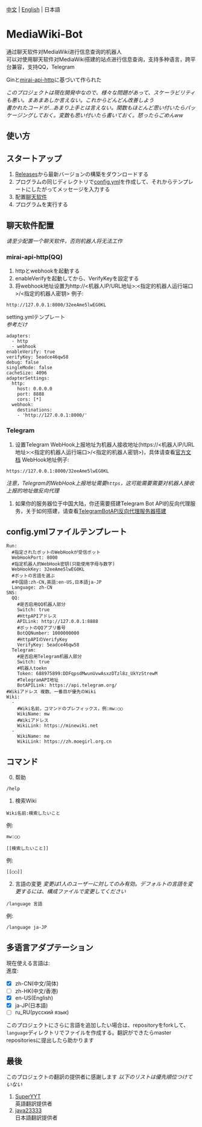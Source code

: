 [中文](https://github.com/nyancatda/MediaWiki-Bot) | [English](README-en-US.md) | 日本語
# MediaWiki-Bot
通过聊天软件对MediaWiki进行信息查询的机器人  
可以对使用聊天软件对MediaWiki搭建的站点进行信息查询，支持多种语言，跨平台兼容，支持QQ，Telegram

Ginと[mirai-api-http](https://github.com/project-mirai/mirai-api-http)に基づいて作られた

*このプロジェクトは現在開発中なので、様々な問題があって、スケーラビリティも悪い。まあまあしか言えない。これからどんどん改善しよう*  
*書かれたコードが…あまり上手とは言えない。関数もほとんど思い付いたらパッケージングしておく。変数も思い付いたら書いておく。怒ったらごめんww*

## 使い方

##   スタートアップ
1. [Releases](https://github.com/nyancatda/MediaWiki-Bot/releases)から最新バージョンの構築をダウンロードする
1. プログラムの同じディレクトリで[config.yml](#configyml%E3%83%95%E3%82%A1%E3%82%A4%E3%83%AB%E3%83%86%E3%83%B3%E3%83%97%E3%83%AC%E3%83%BC%E3%83%88)を作成して、それからテンプレートにしたがってメッセージを入力する
1. 配置[聊天软件](#聊天软件配置)
1. プログラムを実行する

## 聊天软件配置
*请至少配置一个聊天软件，否则机器人将无法工作*
### mirai-api-http(QQ)
1. httpとwebhookを起動する
1. enableVerifyを起動してから、VerifyKeyを設定する
1. 将webhook地址设置为http://<机器人IP/URL地址>:<指定的机器人运行端口>/<指定的机器人密钥>
  例子:
  ```
  http://127.0.0.1:8000/32eeAme5lwEG0KL
  ```

setting.ymlテンプレート  
*参考だけ*
```
adapters:
  - http
  - webhook
enableVerify: true
verifyKey: 5eadce46qw58
debug: false
singleMode: false
cacheSize: 4096
adapterSettings:
  http:
    host: 0.0.0.0
    port: 8888
    cors: [*]
  webhook:
    destinations: 
    - 'http://127.0.0.1:8000/'
```
### Telegram
1. 设置Telegram WebHook上报地址为机器人接收地址(https://<机器人IP/URL地址>:<指定的机器人运行端口>/<指定的机器人密钥>)，具体请查看[官方文档](https://core.telegram.org/bots/api#setwebhook)
  WebHook地址例子:
  ```
  https://127.0.0.1:8000/32eeAme5lwEG0KL
  ```
  *注意，Telegram的WebHook上报地址需要`https`，这可能需要需要对机器人接收上报的地址做反向代理*
1. 如果你的服务器位于中国大陆，你还需要搭建Telegram Bot API的反向代理服务，关于如何搭建，请查看[TelegramBotAPI反向代理服务器搭建](docs/Telegram/ReverseProxyAPI.md)

## config.ymlファイルテンプレート
```
Run:
  #指定されたボットのWebHookが受信ボット
  WebHookPort: 8000
  #指定机器人的WebHook密钥(只能使用字母与数字)
  WebHookKey: 32eeAme5lwEG0KL
  #ボットの言語を選ぶ
  #中国語:zh-CN,英語:en-US,日本語ja-JP
  Language: zh-CN
SNS:
  QQ:
    #是否启用QQ机器人部分
    Switch: true
    #HttpAPIアドレス
    APILink: http://127.0.0.1:8888
    #ボットのQQアプリ番号
    BotQQNumber: 1000000000
    #HttpAPIのVerifyKey
    VerifyKey: 5eadce46qw58
  Telegram:
    #是否启用Telegram机器人部分
    Switch: true
    #机器人toekn
    Token: 688975899:DDFqpsdMwunUvwAsxzDTzl8z_UkYzStrewM
    #TelegramAPI地址
    BotAPILink: https://api.telegram.org/
#Wikiアドレス 複数、一番目が優先のWiki
Wiki:
  - 
    #Wiki名前，コマンドのプレフィックス，例:mw:◯◯
    WikiName: mw
    #Wikiアドレス
    WikiLink: https://minewiki.net
  - 
    WikiName: me
    WikiLink: https://zh.moegirl.org.cn
```

## コマンド
0. 帮助
```
/help
```

1. 検索Wiki
```
Wiki名前:検索したいこと
```
例:
```
mw:◯◯
```

```
[[検索したいこと]]
```
例:
```
[[◯◯]]
```

2. 言語の変更
*変更は1人のユーザーに対してのみ有効。デフォルトの言語を変更するには、構成ファイルで変更してください*
```
/language 言語
```
例:
```
/language ja-JP
```

## 多语言アダプテーション
現在使える言語は:  
進度:  
- [x] zh-CN(中文/简体)
- [ ] zh-HK(中文/香港)
- [x] en-US(English)
- [x] ja-JP(日本語)
- [ ] ru_RU(русский язык)

このプロジェクトにさらに言語を追加したい場合は、repositoryをforkして、`language`ディレクトリでファイルを作成する。翻訳ができたらmaster repositoriesに提出したら助かります

##   最後
このプロジェクトの翻訳の提供者に感謝します
*以下のリストは優先順位つけていない*
1. [SuperYYT](https://github.com/SuperYYT)  
  英語翻訳提供者
2. [java23333](https://github.com/java23333)  
  日本語翻訳提供者
